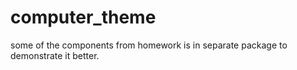 # computer_theme
some of the components from homework  is in separate package to demonstrate it better. 
